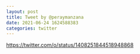 ```yaml
--- 
layout: post 
title: Tweet by @peraymanzana 
date: 2021-06-24 1624588383 
categories: twitter 
--- 
```

https://twitter.com/o/status/1408251844518948868